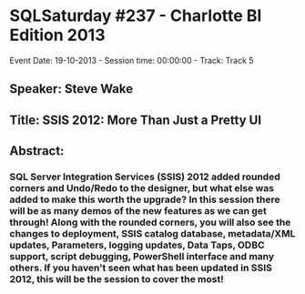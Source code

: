 # SQLSaturday #237 - Charlotte BI Edition 2013
Event Date: 19-10-2013 - Session time: 00:00:00 - Track: Track 5
## Speaker: Steve Wake
## Title: SSIS 2012: More Than Just a Pretty UI
## Abstract:
### SQL Server Integration Services (SSIS) 2012 added rounded corners and Undo/Redo to the designer, but what else was added to make this worth the upgrade? In this session there will be as many demos of the new features as we can get through! Along with the rounded corners, you will also see the changes to deployment, SSIS catalog database, metadata/XML updates, Parameters, logging updates, Data Taps, ODBC support, script debugging, PowerShell interface and many others. If you haven't seen what has been updated in SSIS 2012, this will be the session to cover the most!
